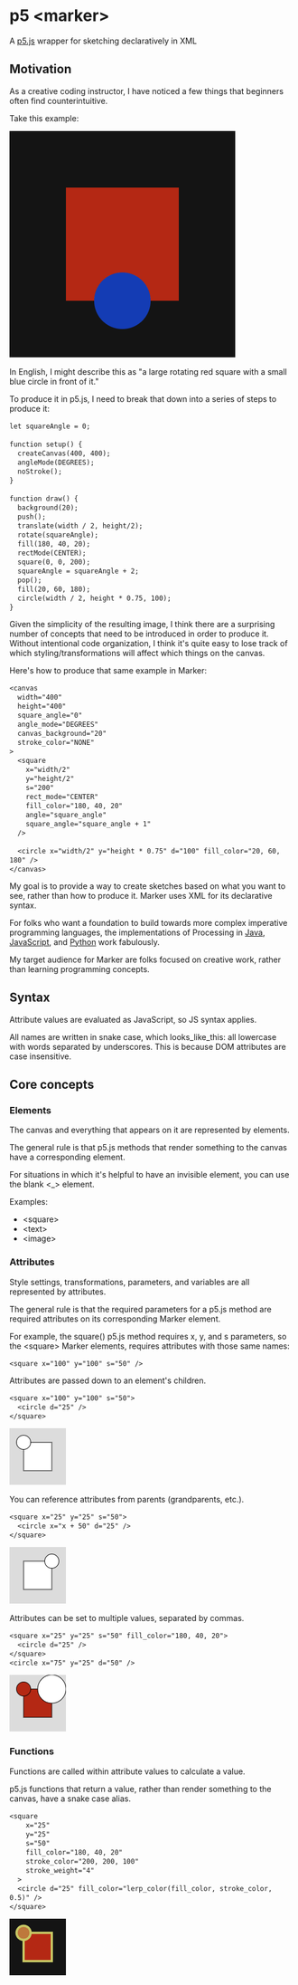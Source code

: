 # p5 \<marker>

A [p5.js](https://p5js.org) wrapper for sketching declaratively in XML

## Motivation

As a creative coding instructor, I have noticed a few things that beginners often find counterintuitive.

Take this example:

![a large rotating red square with a small blue circle in front of it](img/rotatingRedSquareWithBlueCircle.gif)

In English, I might describe this as "a large rotating red square with a small blue circle in front of it."

To produce it in p5.js, I need to break that down into a series of steps to produce it:

```
let squareAngle = 0;

function setup() {
  createCanvas(400, 400);
  angleMode(DEGREES);
  noStroke();
}

function draw() {
  background(20);
  push();
  translate(width / 2, height/2);
  rotate(squareAngle);
  fill(180, 40, 20);
  rectMode(CENTER);
  square(0, 0, 200);
  squareAngle = squareAngle + 2;
  pop();
  fill(20, 60, 180);
  circle(width / 2, height * 0.75, 100);
}
```

Given the simplicity of the resulting image, I think there are a surprising number of concepts that need to be introduced in order to produce it. Without intentional code organization, I think it's quite easy to lose track of which styling/transformations will affect which things on the canvas.

Here's how to produce that same example in Marker:

```
<canvas
  width="400"
  height="400"
  square_angle="0"
  angle_mode="DEGREES"
  canvas_background="20"
  stroke_color="NONE"
>
  <square
    x="width/2"
    y="height/2"
    s="200"
    rect_mode="CENTER"
    fill_color="180, 40, 20"
    angle="square_angle"
    square_angle="square_angle + 1"
  />

  <circle x="width/2" y="height * 0.75" d="100" fill_color="20, 60, 180" />
</canvas>
```

My goal is to provide a way to create sketches based on what you want to see, rather than how to produce it. Marker uses XML for its declarative syntax.

For folks who want a foundation to build towards more complex imperative programming languages, the implementations of Processing in [Java](https://processing.org/), [JavaScript](https://p5js.org/), and [Python](https://py.processing.org/) work fabulously.

My target audience for Marker are folks focused on creative work, rather than learning programming concepts.

## Syntax

Attribute values are evaluated as JavaScript, so JS syntax applies.

All names are written in snake case, which looks_like_this: all lowercase with words separated by underscores. This is because DOM attributes are case insensitive.

## Core concepts

### Elements

The canvas and everything that appears on it are represented by elements.

The general rule is that p5.js methods that render something to the canvas have a corresponding element.

For situations in which it's helpful to have an invisible element, you can use the blank <\_> element.

Examples:

- \<square>
- \<text>
- \<image>

### Attributes

Style settings, transformations, parameters, and variables are all represented by attributes.

The general rule is that the required parameters for a p5.js method are required attributes on its corresponding Marker element.

For example, the square() p5.js method requires x, y, and s parameters, so the \<square> Marker elements, requires attributes with those same names:

```
<square x="100" y="100" s="50" />
```

Attributes are passed down to an element's children.

```
<square x="100" y="100" s="50">
  <circle d="25" />
</square>
```

![a square with upper left corner at (100, 100) and size 50 and a circle with its center at the same position with diameter 25](img/childExample.png)

You can reference attributes from parents (grandparents, etc.).

```
<square x="25" y="25" s="50">
  <circle x="x + 50" d="25" />
</square>
```

![a square with upper left corner at (100, 100) and size 50 and a circle with its center 50 pixels to right of the square's upper left corner with diameter 25](img/childExample2.png)

Attributes can be set to multiple values, separated by commas.

```
<square x="25" y="25" s="50" fill_color="180, 40, 20">
  <circle d="25" />
</square>
<circle x="75" y="25" d="50" />
```

![Red square with small red circle over its upper left corner and large white circle over its upper right corner](img/childExample3.png)

### Functions

Functions are called within attribute values to calculate a value.

p5.js functions that return a value, rather than render something to the canvas, have a snake case alias.

```
<square
    x="25"
    y="25"
    s="50"
    fill_color="180, 40, 20"
    stroke_color="200, 200, 100"
    stroke_weight="4"
  >
  <circle d="25" fill_color="lerp_color(fill_color, stroke_color, 0.5)" />
</square>
```

![a red square with yellow outline and an orange circle with yellow outline over the square's upper left corner](img/childExample4.png)
